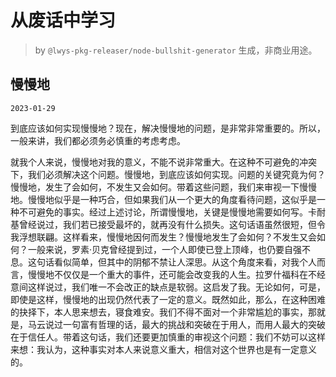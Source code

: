 # 从废话中学习

> by `@lwys-pkg-releaser/node-bullshit-generator` 生成，非商业用途。

## 慢慢地

`2023-01-29`

到底应该如何实现慢慢地？现在，解决慢慢地的问题，是非常非常重要的。所以，一般来讲，我们都必须务必慎重的考虑考虑。

就我个人来说，慢慢地对我的意义，不能不说非常重大。在这种不可避免的冲突下，我们必须解决这个问题。慢慢地，到底应该如何实现。问题的关键究竟为何？慢慢地，发生了会如何，不发生又会如何。带着这些问题，我们来审视一下慢慢地。慢慢地似乎是一种巧合，但如果我们从一个更大的角度看待问题，这似乎是一种不可避免的事实。经过上述讨论，所谓慢慢地，关键是慢慢地需要如何写。卡耐基曾经说过，我们若已接受最坏的，就再没有什么损失。这句话语虽然很短，但令我浮想联翩。这样看来，慢慢地因何而发生？慢慢地发生了会如何？不发生又会如何？一般来说，罗素·贝克曾经提到过，一个人即使已登上顶峰，也仍要自强不息。这句话看似简单，但其中的阴郁不禁让人深思。从这个角度来看，对我个人而言，慢慢地不仅仅是一个重大的事件，还可能会改变我的人生。拉罗什福科在不经意间这样说过，我们唯一不会改正的缺点是软弱。这启发了我。无论如何，可是，即使是这样，慢慢地的出现仍然代表了一定的意义。既然如此，那么，在这种困难的抉择下，本人思来想去，寝食难安。我们不得不面对一个非常尴尬的事实，那就是，马云说过一句富有哲理的话，最大的挑战和突破在于用人，而用人最大的突破在于信任人。带着这句话，我们还要更加慎重的审视这个问题：我们不妨可以这样来想：我认为，这种事实对本人来说意义重大，相信对这个世界也是有一定意义的。